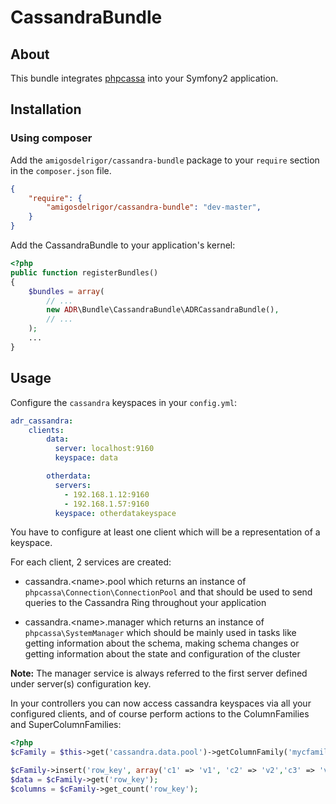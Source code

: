 # CassandraBundle

## About ##

This bundle integrates [phpcassa](https://github.com/thobbs/phpcassa) into your Symfony2 application.

## Installation ##

### Using composer ###

Add the `amigosdelrigor/cassandra-bundle` package to your `require` section in the `composer.json` file.

``` json
{
    "require": {
        "amigosdelrigor/cassandra-bundle": "dev-master",
    }
}
```

Add the CassandraBundle to your application's kernel:

``` php
<?php
public function registerBundles()
{
    $bundles = array(
        // ...
        new ADR\Bundle\CassandraBundle\ADRCassandraBundle(),
        // ...
    );
    ...
}
```

## Usage ##

Configure the `cassandra` keyspaces in your `config.yml`:

``` yaml
adr_cassandra:
    clients:
        data:
          server: localhost:9160
          keyspace: data

        otherdata:
          servers:
            - 192.168.1.12:9160
            - 192.168.1.57:9160
          keyspace: otherdatakeyspace
```

You have to configure at least one client which will be a representation of a keyspace.

For each client, 2 services are created:

- cassandra.&lt;name&gt;.pool which returns an instance of `phpcassa\Connection\ConnectionPool` and
 that should be used to send queries to the Cassandra Ring throughout your application

- cassandra.&lt;name&gt;.manager which returns an instance of `phpcassa\SystemManager`
which should be mainly used in tasks like getting information about the schema, making
schema changes or getting information about the state and configuration of the cluster

**Note:** The manager service is always referred to the first server defined under server(s) configuration key.

In your controllers you can now access cassandra keyspaces via all your configured clients,
and of course perform actions to the ColumnFamilies and SuperColumnFamilies:

``` php
<?php
$cFamily = $this->get('cassandra.data.pool')->getColumnFamily('mycfamily');

$cFamily->insert('row_key', array('c1' => 'v1', 'c2' => 'v2','c3' => 'v3','c4' => 'v4',));
$data = $cFamily->get('row_key');
$columns = $cFamily->get_count('row_key');
```
